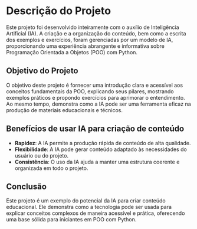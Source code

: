 # Descrição do Projeto

Este projeto foi desenvolvido inteiramente com o auxílio de Inteligência Artificial (IA). A criação e a organização do conteúdo, bem como a escrita dos exemplos e exercícios, foram gerenciadas por um modelo de IA, proporcionando uma experiência abrangente e informativa sobre Programação Orientada a Objetos (POO) com Python.

## Objetivo do Projeto

O objetivo deste projeto é fornecer uma introdução clara e acessível aos conceitos fundamentais da POO, explicando seus pilares, mostrando exemplos práticos e propondo exercícios para aprimorar o entendimento. Ao mesmo tempo, demonstra como a IA pode ser uma ferramenta eficaz na produção de materiais educacionais e técnicos.

## Benefícios de usar IA para criação de conteúdo

- **Rapidez**: A IA permite a produção rápida de conteúdo de alta qualidade.
- **Flexibilidade**: A IA pode gerar conteúdo adaptado às necessidades do usuário ou do projeto.
- **Consistência**: O uso da IA ajuda a manter uma estrutura coerente e organizada em todo o projeto.

## Conclusão

Este projeto é um exemplo do potencial da IA para criar conteúdo educacional. Ele demonstra como a tecnologia pode ser usada para explicar conceitos complexos de maneira acessível e prática, oferecendo uma base sólida para iniciantes em POO com Python.
